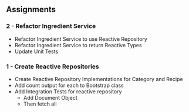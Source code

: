 Assignments
-----------

### 2 - Refactor Ingredient Service
* Refactor Ingredient Service to use Reactive Repository
* Refactor Ingredient Service to return Reactive Types
* Update Unit Tests

### 1 - Create Reactive Repositories
* Create Reactive Repository Implementations for Category and Recipe
* Add count output for each to Bootstrap class
* Add Integration Tests for reactive repository
    * Add Document Object
    * Then fetch all